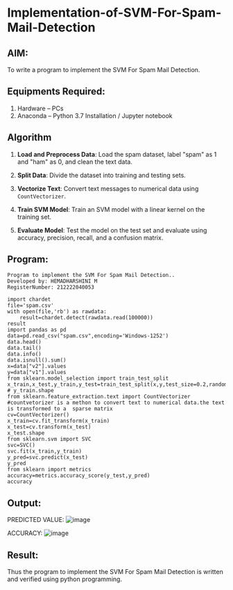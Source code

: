# Implementation-of-SVM-For-Spam-Mail-Detection

## AIM:
To write a program to implement the SVM For Spam Mail Detection.

## Equipments Required:
1. Hardware – PCs
2. Anaconda – Python 3.7 Installation / Jupyter notebook

## Algorithm
1. **Load and Preprocess Data**: Load the spam dataset, label "spam" as 1 and "ham" as 0, and clean the text data.

2. **Split Data**: Divide the dataset into training and testing sets.

3. **Vectorize Text**: Convert text messages to numerical data using `CountVectorizer`.

4. **Train SVM Model**: Train an SVM model with a linear kernel on the training set.

5. **Evaluate Model**: Test the model on the test set and evaluate using accuracy, precision, recall, and a confusion matrix.
## Program:
```
Program to implement the SVM For Spam Mail Detection..
Developed by: HEMADHARSHINI M
RegisterNumber: 212222040053 
```
```
import chardet
file='spam.csv'
with open(file,'rb') as rawdata:
    result=chardet.detect(rawdata.read(100000))
result
import pandas as pd
data=pd.read_csv("spam.csv",encoding='Windows-1252')
data.head()
data.tail()
data.info()
data.isnull().sum()
x=data["v2"].values
y=data["v1"].values
from sklearn.model_selection import train_test_split
x_train,x_test,y_train,y_test=train_test_split(x,y,test_size=0.2,random_state=0)
# y_train.shape
from sklearn.feature_extraction.text import CountVectorizer
#countvetorizer is a methon to convert text to numerical data.the text is transformed to a  sparse matrix
cv=CountVectorizer()
x_train=cv.fit_transform(x_train)
x_test=cv.transform(x_test)
x_test.shape
from sklearn.svm import SVC
svc=SVC()
svc.fit(x_train,y_train)
y_pred=svc.predict(x_test)
y_pred
from sklearn import metrics
accuracy=metrics.accuracy_score(y_test,y_pred)
accuracy
```

## Output:

PREDICTED VALUE:
![image](https://github.com/user-attachments/assets/423baeda-b82d-47cc-b60c-b9d46848b627)

ACCURACY:
![image](https://github.com/user-attachments/assets/3ae74333-b846-42e8-aca5-89139112b960)


## Result:
Thus the program to implement the SVM For Spam Mail Detection is written and verified using python programming.

